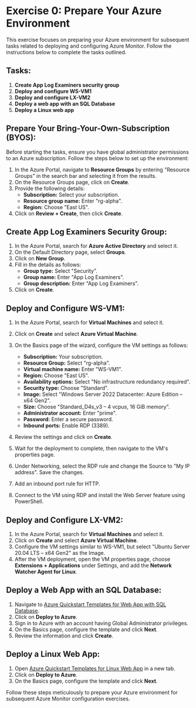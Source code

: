 # Exercise 0: Prepare Your Azure Environment

This exercise focuses on preparing your Azure environment for subsequent tasks related to deploying and configuring Azure Monitor. Follow the instructions below to complete the tasks outlined.

## Tasks:

1. **Create App Log Examiners security group**
2. **Deploy and configure WS-VM1**
3. **Deploy and configure LX-VM2**
4. **Deploy a web app with an SQL Database**
5. **Deploy a Linux web app**

## Prepare Your Bring-Your-Own-Subscription (BYOS):

Before starting the tasks, ensure you have global administrator permissions to an Azure subscription. Follow the steps below to set up the environment:

1. In the Azure Portal, navigate to **Resource Groups** by entering "Resource Groups" in the search bar and selecting it from the results.
2. On the Resource Groups page, click on **Create**.
3. Provide the following details:
   - **Subscription:** Select your subscription.
   - **Resource group name:** Enter "rg-alpha".
   - **Region:** Choose "East US".
4. Click on **Review + Create**, then click **Create**.

## Create App Log Examiners Security Group:

1. In the Azure Portal, search for **Azure Active Directory** and select it.
2. On the Default Directory page, select **Groups**.
3. Click on **New Group**.
4. Fill in the details as follows:
   - **Group type:** Select "Security".
   - **Group name:** Enter "App Log Examiners".
   - **Group description:** Enter "App Log Examiners".
5. Click on **Create**.

## Deploy and Configure WS-VM1:

1. In the Azure Portal, search for **Virtual Machines** and select it.
2. Click on **Create** and select **Azure Virtual Machine**.
3. On the Basics page of the wizard, configure the VM settings as follows:
   - **Subscription:** Your subscription.
   - **Resource Group:** Select "rg-alpha".
   - **Virtual machine name:** Enter "WS-VM1".
   - **Region:** Choose "East US".
   - **Availability options:** Select "No infrastructure redundancy required".
   - **Security type:** Choose "Standard".
   - **Image:** Select "Windows Server 2022 Datacenter: Azure Edition – x64 Gen2".
   - **Size:** Choose "Standard_D4s_v3 – 4 vcpus, 16 GiB memory".
   - **Administrator account:** Enter "prime".
   - **Password:** Enter a secure password.
   - **Inbound ports:** Enable RDP (3389).

4. Review the settings and click on **Create**.
5. Wait for the deployment to complete, then navigate to the VM's properties page.
6. Under Networking, select the RDP rule and change the Source to "My IP address". Save the changes.
7. Add an inbound port rule for HTTP.
8. Connect to the VM using RDP and install the Web Server feature using PowerShell.

## Deploy and Configure LX-VM2:

1. In the Azure Portal, search for **Virtual Machines** and select it.
2. Click on **Create** and select **Azure Virtual Machine**.
3. Configure the VM settings similar to WS-VM1, but select "Ubuntu Server 20.04 LTS – x64 Gen2" as the Image.
4. After the VM deployment, open the VM properties page, choose **Extensions + Applications** under Settings, and add the **Network Watcher Agent for Linux**.

## Deploy a Web App with an SQL Database:

1. Navigate to [Azure Quickstart Templates for Web App with SQL Database](https://github.com/Azure/azure-quickstart-templates/tree/master/quickstarts/microsoft.web/web-app-sql-database).
2. Click on **Deploy to Azure**.
3. Sign in to Azure with an account having Global Administrator privileges.
4. On the Basics page, configure the template and click **Next**.
5. Review the information and click **Create**.

## Deploy a Linux Web App:

1. Open [Azure Quickstart Templates for Linux Web App](https://learn.microsoft.com/en-us/samples/azure/azure-quickstart-templates/webapp-basic-linux/) in a new tab.
2. Click on **Deploy to Azure**.
3. On the Basics page, configure the template and click **Next**.

Follow these steps meticulously to prepare your Azure environment for subsequent Azure Monitor configuration exercises.
